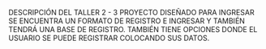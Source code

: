 DESCRIPCIÓN DEL  TALLER 2 - 3
PROYECTO DISEÑADO PARA INGRESAR 
SE ENCUENTRA UN FORMATO DE REGISTRO E INGRESAR Y TAMBIÉN TENDRÁ UNA BASE DE REGISTRO. TAMBIÉN TIENE OPCIONES DONDE EL USUARIO SE PUEDE REGISTRAR COLOCANDO SUS DATOS.

